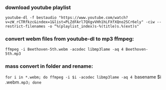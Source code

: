 [//]: # (tags: media youtube youtube-dl mp3 ffmpeg convert)

### download youtube playlist
`youtube-dl -f bestaudio "https://www.youtube.com/watch?v=zW_rCTRfkzc&index=1&list=PLZdFArl7QXgvVHh1hLFXfXQno2SCr6ely" -ciw --restrict-filenames -o “%(playlist_index)s-%(title)s.%(ext)s"`

### convert webm files from youtube-dl to mp3 ffmpeg:
`ffmpeg -i Beethoven-5th.webm -acodec libmp3lame -aq 4 Beethoven-5th.mp3`

### mass convert in folder and rename:
`for i in *.webm; do ffmpeg -i $i -acodec libmp3lame -aq 4 `basename $i .webm`.mp3; done`
